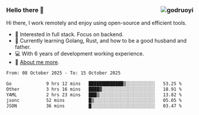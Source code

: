 ### Hello there 👋 <img align="right" src="https://github-readme-stats.vercel.app/api?username=godruoyi&show_icons=true" alt="godruoyi" />

Hi there, I work remotely and enjoy using open-source and efficient tools.

- 🔭 Interested in full stack. Focus on backend.
- 🌱 Currently learning Golang, Rust, and how to be a good husband and father.
- 💻 With 6 years of development working experience.
- 👒 [About me more](https://godruoyi.com/posts/about-godruoyi).



<!--START_SECTION:waka-->

```txt
From: 08 October 2025 - To: 15 October 2025

Go             9 hrs 12 mins   █████████████▒░░░░░░░░░░░   53.25 %
Other          3 hrs 16 mins   ████▓░░░░░░░░░░░░░░░░░░░░   18.91 %
YAML           2 hrs 23 mins   ███▒░░░░░░░░░░░░░░░░░░░░░   13.82 %
jsonc          52 mins         █▒░░░░░░░░░░░░░░░░░░░░░░░   05.05 %
JSON           36 mins         █░░░░░░░░░░░░░░░░░░░░░░░░   03.47 %
```

<!--END_SECTION:waka-->
